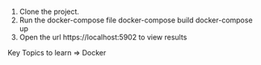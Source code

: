 1) Clone the project.
2) Run the docker-compose file 
  docker-compose build
  docker-compose up
3) Open the url https://localhost:5902 to view results

Key Topics to learn => Docker
